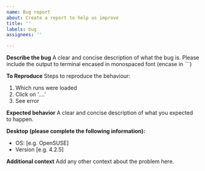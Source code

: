 ```yaml
---
name: Bug report
about: Create a report to help us improve
title: ''
labels: bug
assignees: ''

---
```


**Describe the bug**
A clear and concise description of what the bug is. Please include the output to terminal encased in monospaced font (encase in ```)

**To Reproduce**
Steps to reproduce the behaviour:
1. Which runs were loaded
2. Click on '....'
3. See error

**Expected behavior**
A clear and concise description of what you expected to happen.

**Desktop (please complete the following information):**
 - OS: [e.g. OpenSUSE]
 - Version [e.g. 4.2.5]

**Additional context**
Add any other context about the problem here.
